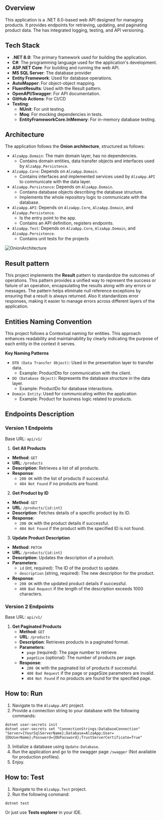 ## Overview
This application is a .NET 8.0-based web API designed for managing products. It provides endpoints for retrieving, updating, and paginating product data. The has integrated logging, testing, and API versioning.

## Tech Stack
- **.NET 8.0**: The primary framework used for building the application.
- **C#**: The programming language used for the application's development.
- **ASP.NET Core**: For building and running the web API.
- **MS SQL Server**: The database provider
- **Entity Framework**: Used for database operations.
- **AutoMapper**: For object-object mapping.
- **FluentResults**: Used with the Result pattern.
- **OpenAPI/Swagger**: For API documentation.
- **GitHub Actions**: For CI/CD
- **Testing**: 
  - **NUnit**: For unit testing.
  - **Moq**: For mocking dependencies in tests.
  - **EntityFrameworkCore.InMemory**: For in-memory database testing.
 
## Architecture
The application follows the **Onion architecture**, structured as follows:
- `AlzaApp.Domain`: The main domain layer, has no dependencies.
  - Contains domain entities, data transfer objects and interfaces used by `AlzaApp.Persistence`.
- `AlzaApp.Core`: Depends on `AlzaApp.Domain`.
  - Contains interfaces and implemented services used by `AlzaApp.API` to communicate with the data layer.
- `AlzaApp.Persistence`: Depends on `AlzaApp.Domain`.
  - Contains database objects describing the database structure.
  - Implements the whole repository logic to communicate with the database.
- `AlzaApp.API`: Depends on `AlzaApp.Core`, `AlzaApp.Domain`, and `AlzaApp.Persistence`.
  - Is the entry point to the app.
  - Contains an API definition, registers endpoints.
- `AlzaApp.Test`: Depends on `AlzaApp.Core`, `AlzaApp.Domain`, and `AlzaApp.Persistence`.
  - Contains unit tests for the projects

![OnionArchitecture](https://github.com/user-attachments/assets/acb47f4f-179d-489a-836c-62fe34ab2117)

## Result pattern
This project implements the **Result** pattern to standardize the outcomes of operations. This pattern provides a unified way to represent the success or failure of an operation, encapsulating the results along with any errors or messages. The pattern helps eliminate null reference exceptions by ensuring that a result is always returned. Also It standardizes error responses, making it easier to manage errors across different layers of the application.

## Entities Naming Convention
This project follows a Contextual naming for entities. This approach enhances readability and maintainability by clearly indicating the purpose of each entity in the context it serves.

**Key Naming Patterns**
- `DTO (Data Transfer Object)`: Used in the presentation layer to transfer data.
  - Example: ProductDto for communication with the client.
- `DO (Database Object)`: Represents the database structure in the data layer.
  - Example: ProductDo for database interactions.
- `Domain Entity`: Used for communicating within the application
  - Example: Product for business logic related to products.

## Endpoints Description

### Version 1 Endpoints

Base URL: `api/v1/`

1. **Get All Products**
- **Method**: `GET`
- **URL**: `/products`
- **Description**: Retrieves a list of all products.
- **Response**: 
  - `200 OK` with the list of products if successful.
  - `404 Not Found` if no products are found.

2. **Get Product by ID**
- **Method**: `GET`
- **URL**: `/products/{id:int}`
- **Description**: Fetches details of a specific product by its ID.
- **Response**: 
  - `200 OK` with the product details if successful.
  - `404 Not Found` if the product with the specified ID is not found.

3. **Update Product Description**
- **Method**: `PATCH`
- **URL**: `/products/{id:int}`
- **Description**: Updates the description of a product.
- **Parameters**:
  - `id` (int, required): The ID of the product to update.
  - `description` (string, required): The new description for the product.
- **Response**:
  - `200 OK` with the updated product details if successful.
  - `400 Bad Request` if the length of the description exceeds 1000 characters.

### Version 2 Endpoints

Base URL: `api/v1/`

1. **Get Paginated Products**
   - **Method**: `GET`
   - **URL**: `/products`
   - **Description**: Retrieves products in a paginated format.
   - **Parameters**:
     - `page` (required): The page number to retrieve.
     - `pageSize` (optional): The number of products per page.
   - **Response**: 
     - `200 OK` with the paginated list of products if successful.
     - `400 Bad Request` if the page or pageSize parameters are invalid.
     - `404 Not Found` if no products are found for the specified page.


## How to: Run
1. Navigate to the `AlzaApp.API` project.
2. Provide a connection string to your database with the following commands:
```
dotnet user-secrets init
dotnet user-secrets set "ConnectionStrings:DatabaseConnection" "Server={YourSqlServerName};Database=AlzaApp;User={DbUserName};Password={DbPassword};TrustServerCertificate=True"
```
3. Initialize a database using `Update-Database`.
4. Run the application and go to the swagger page `/swagger` (Not available for production profiles).
5. Enjoy.

## How to: Test
1. Navigate to the `AlzaApp.Test` project.
2. Run the following command:
```
dotnet test
```
Or just use **Tests explorer** in your IDE.
